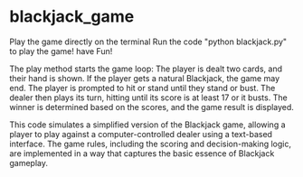 # blackjack_game
Play the game directly on the terminal
Run the code "python blackjack.py" to play the game! have Fun!

The play method starts the game loop:
The player is dealt two cards, and their hand is shown.
If the player gets a natural Blackjack, the game may end.
The player is prompted to hit or stand until they stand or bust.
The dealer then plays its turn, hitting until its score is at least 17 or it busts.
The winner is determined based on the scores, and the game result is displayed.

This code simulates a simplified version of the Blackjack game, allowing a player to play against a computer-controlled dealer using a text-based interface. The game rules, including the scoring and decision-making logic, are implemented in a way that captures the basic essence of Blackjack gameplay.
